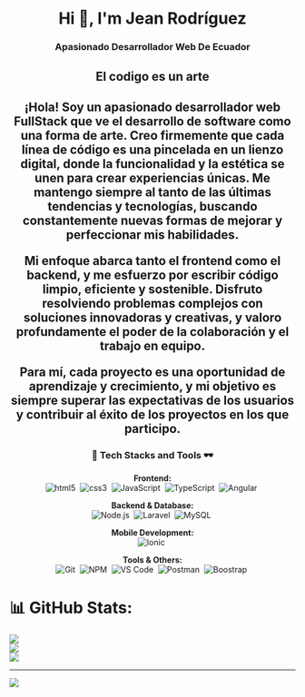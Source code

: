 <h1 align="center">Hi 👋, I'm Jean Rodríguez</h1>
<h3 align="center">Apasionado Desarrollador Web De Ecuador</h3>

<h2 align="center">El codigo es un arte</h2>
<h2 align="center">¡Hola! Soy un apasionado desarrollador web FullStack que ve el desarrollo de software como una forma de arte. Creo firmemente que cada línea de código es una pincelada en un lienzo digital, donde la funcionalidad y la estética se unen para crear experiencias únicas. Me mantengo siempre al tanto de las últimas tendencias y tecnologías, buscando constantemente nuevas formas de mejorar y perfeccionar mis habilidades.

Mi enfoque abarca tanto el frontend como el backend, y me esfuerzo por escribir código limpio, eficiente y sostenible. Disfruto resolviendo problemas complejos con soluciones innovadoras y creativas, y valoro profundamente el poder de la colaboración y el trabajo en equipo.

Para mí, cada proyecto es una oportunidad de aprendizaje y crecimiento, y mi objetivo es siempre superar las expectativas de los usuarios y contribuir al éxito de los proyectos en los que participo.

</h2>

<h3 align="center">🚀 Tech Stacks and Tools 🕶️</h3>


<p align="center">
  <!-- Grouped badges by type -->
  <strong>Frontend:</strong><br/>
  <img src="https://img.shields.io/badge/HTML5-DD4B25?style=for-the-badge&logo=html5&logoColor=white" alt="html5" />&nbsp;
  <img src="https://img.shields.io/badge/CSS3-1572B6?style=for-the-badge&logo=css3&logoColor=white" alt="css3" />&nbsp;
  <img src="https://img.shields.io/badge/JavaScript-F7DF1E?style=for-the-badge&logo=javascript&logoColor=black" alt="JavaScript" />&nbsp;
  <img src="https://img.shields.io/badge/TypeScript-3178C6?style=for-the-badge&logo=typescript&logoColor=white" alt="TypeScript" />&nbsp;
  <img src="https://img.shields.io/badge/Angular-DD0031?style=for-the-badge&logo=angular&logoColor=white" alt="Angular" />&nbsp;
  <!-- ... other frontend technologies ... -->
</p>




<p align="center">
  <strong>Backend & Database:</strong><br/>
  <img src="https://img.shields.io/badge/Node.js-339933?style=for-the-badge&logo=node.js&logoColor=white" alt="Node.js" />&nbsp;
  <img src="https://img.shields.io/badge/Laravel-FF2D20?style=for-the-badge&logo=laravel&logoColor=white" alt="Laravel" />&nbsp;
  <img src="https://img.shields.io/badge/MySQL-4479A1?style=for-the-badge&logo=mysql&logoColor=white" alt="MySQL" />&nbsp;
  <!-- ... other backend and database technologies ... -->
</p>

<p align="center">
    <strong>Mobile Development:</strong><br/>
    <img src="https://img.shields.io/badge/Ionic-3880FF?style=for-the-badge&logo=ionic&logoColor=white" alt="Ionic" />&nbsp;
   
  <!-- ... other mobile development technologies ... -->
</p>

<p align="center">
  <strong>Tools & Others:</strong><br/>
  <img src="https://img.shields.io/badge/Git-F05032?style=for-the-badge&logo=git&logoColor=white" alt="Git" />&nbsp;
  <img src="https://img.shields.io/badge/NPM-CB3837?style=for-the-badge&logo=npm&logoColor=white" alt="NPM" />&nbsp;
  <img src="https://img.shields.io/badge/VS_Code-007ACC?style=for-the-badge&logo=visualstudiocode&logoColor=white" alt="VS Code" />&nbsp;
  <img src="https://img.shields.io/badge/Postman-FF6C37?style=for-the-badge&logo=postman&logoColor=white" alt="Postman" />&nbsp;
  <img src="https://img.shields.io/badge/bootstrap-7952B3?style=for-the-badge&logo=bootstrap&logoColor=white" alt="Boostrap" />&nbsp;

 
  
  <!-- ... other tools and technologies ... -->
</p>



# 📊 GitHub Stats:
![](https://github-readme-stats.vercel.app/api?username=Jean10112002&theme=dark&hide_border=false&include_all_commits=false&count_private=false)<br/>
![](https://github-readme-streak-stats.herokuapp.com/?user=Jean10112002&theme=dark&hide_border=false)<br/>
![](https://github-readme-stats.vercel.app/api/top-langs/?username=Jean10112002&theme=dark&hide_border=false&include_all_commits=false&count_private=false&layout=compact)

---
[![](https://visitcount.itsvg.in/api?id=Jean10112002&icon=0&color=0)](https://visitcount.itsvg.in)

<!-- Proudly created with GPRM ( https://gprm.itsvg.in ) -->
